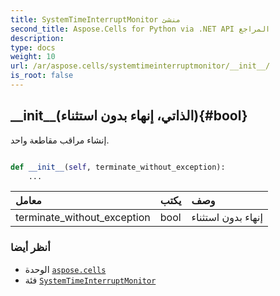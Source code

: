 ```yaml
---
title: SystemTimeInterruptMonitor منشئ
second_title: Aspose.Cells for Python via .NET API المراجع
description:
type: docs
weight: 10
url: /ar/aspose.cells/systemtimeinterruptmonitor/__init__/
is_root: false
---
```

##  \_\_init\_\_(الذاتي، إنهاء بدون استثناء){#bool}
إنشاء مراقب مقاطعة واحد.



```python

def __init__(self, terminate_without_exception):
    ...
```


| معامل| يكتب| وصف|
| :- | :- | :- |
| terminate_without_exception | bool | إنهاء بدون استثناء|



###  أنظر أيضا
* الوحدة [`aspose.cells`](../../)
* فئة [`SystemTimeInterruptMonitor`](/cells/python-net/ar/aspose.cells/systemtimeinterruptmonitor)
